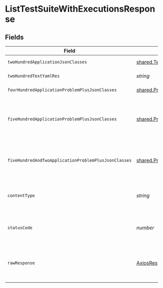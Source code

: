 # ListTestSuiteWithExecutionsResponse


## Fields

| Field                                                                                          | Type                                                                                           | Required                                                                                       | Description                                                                                    |
| ---------------------------------------------------------------------------------------------- | ---------------------------------------------------------------------------------------------- | ---------------------------------------------------------------------------------------------- | ---------------------------------------------------------------------------------------------- |
| `twoHundredApplicationJsonClasses`                                                             | [shared.TestSuiteWithExecutionSummary](../../models/shared/testsuitewithexecutionsummary.md)[] | :heavy_minus_sign:                                                                             | successful operation                                                                           |
| `twoHundredTextYamlRes`                                                                        | *string*                                                                                       | :heavy_minus_sign:                                                                             | successful operation                                                                           |
| `fourHundredApplicationProblemPlusJsonClasses`                                                 | [shared.Problem](../../models/shared/problem.md)[]                                             | :heavy_minus_sign:                                                                             | problem with input                                                                             |
| `fiveHundredApplicationProblemPlusJsonClasses`                                                 | [shared.Problem](../../models/shared/problem.md)[]                                             | :heavy_minus_sign:                                                                             | problem with getting test suite with executions from storage                                   |
| `fiveHundredAndTwoApplicationProblemPlusJsonClasses`                                           | [shared.Problem](../../models/shared/problem.md)[]                                             | :heavy_minus_sign:                                                                             | problem with getting test suite from Kubernetes clusteer                                       |
| `contentType`                                                                                  | *string*                                                                                       | :heavy_check_mark:                                                                             | HTTP response content type for this operation                                                  |
| `statusCode`                                                                                   | *number*                                                                                       | :heavy_check_mark:                                                                             | HTTP response status code for this operation                                                   |
| `rawResponse`                                                                                  | [AxiosResponse](https://axios-http.com/docs/res_schema)                                        | :heavy_minus_sign:                                                                             | Raw HTTP response; suitable for custom response parsing                                        |
